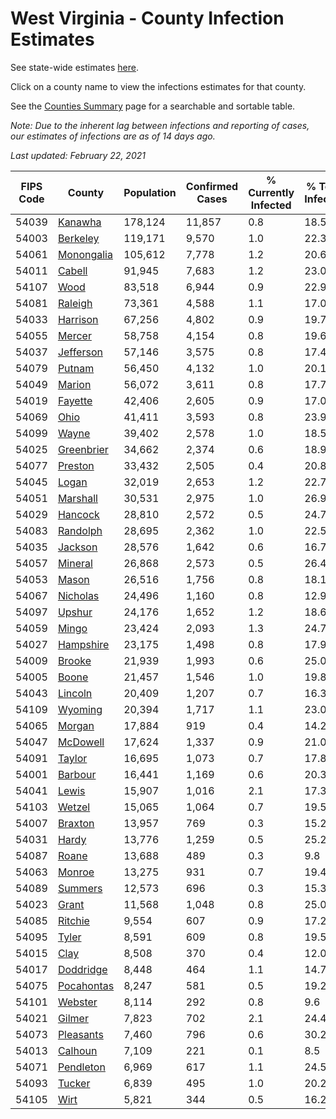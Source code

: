 # West Virginia - County Infection Estimates

See state-wide estimates [here](/infections/us-wv).

Click on a county name to view the infections estimates for that county.

See the [Counties Summary](/infections/summary-counties) page for a searchable and sortable table.

*Note: Due to the inherent lag between infections and reporting of cases, our estimates of infections are as of 14 days ago.*

*Last updated: February 22, 2021*

|   FIPS Code |                   County |   Population |   Confirmed Cases |   % Currently Infected |   % Total Infected |
|-------------|--------------------------|--------------|-------------------|------------------------|--------------------|
|       54039 |       [Kanawha](kanawha) |      178,124 |            11,857 |                    0.8 |               18.5 |
|       54003 |     [Berkeley](berkeley) |      119,171 |             9,570 |                    1.0 |               22.3 |
|       54061 | [Monongalia](monongalia) |      105,612 |             7,778 |                    1.2 |               20.6 |
|       54011 |         [Cabell](cabell) |       91,945 |             7,683 |                    1.2 |               23.0 |
|       54107 |             [Wood](wood) |       83,518 |             6,944 |                    0.9 |               22.9 |
|       54081 |       [Raleigh](raleigh) |       73,361 |             4,588 |                    1.1 |               17.0 |
|       54033 |     [Harrison](harrison) |       67,256 |             4,802 |                    0.9 |               19.7 |
|       54055 |         [Mercer](mercer) |       58,758 |             4,154 |                    0.8 |               19.6 |
|       54037 |   [Jefferson](jefferson) |       57,146 |             3,575 |                    0.8 |               17.4 |
|       54079 |         [Putnam](putnam) |       56,450 |             4,132 |                    1.0 |               20.1 |
|       54049 |         [Marion](marion) |       56,072 |             3,611 |                    0.8 |               17.7 |
|       54019 |       [Fayette](fayette) |       42,406 |             2,605 |                    0.9 |               17.0 |
|       54069 |             [Ohio](ohio) |       41,411 |             3,593 |                    0.8 |               23.9 |
|       54099 |           [Wayne](wayne) |       39,402 |             2,578 |                    1.0 |               18.5 |
|       54025 | [Greenbrier](greenbrier) |       34,662 |             2,374 |                    0.6 |               18.9 |
|       54077 |       [Preston](preston) |       33,432 |             2,505 |                    0.4 |               20.8 |
|       54045 |           [Logan](logan) |       32,019 |             2,653 |                    1.2 |               22.7 |
|       54051 |     [Marshall](marshall) |       30,531 |             2,975 |                    1.0 |               26.9 |
|       54029 |       [Hancock](hancock) |       28,810 |             2,572 |                    0.5 |               24.7 |
|       54083 |     [Randolph](randolph) |       28,695 |             2,362 |                    1.0 |               22.5 |
|       54035 |       [Jackson](jackson) |       28,576 |             1,642 |                    0.6 |               16.7 |
|       54057 |       [Mineral](mineral) |       26,868 |             2,573 |                    0.5 |               26.4 |
|       54053 |           [Mason](mason) |       26,516 |             1,756 |                    0.8 |               18.1 |
|       54067 |     [Nicholas](nicholas) |       24,496 |             1,160 |                    0.8 |               12.9 |
|       54097 |         [Upshur](upshur) |       24,176 |             1,652 |                    1.2 |               18.6 |
|       54059 |           [Mingo](mingo) |       23,424 |             2,093 |                    1.3 |               24.7 |
|       54027 |   [Hampshire](hampshire) |       23,175 |             1,498 |                    0.8 |               17.9 |
|       54009 |         [Brooke](brooke) |       21,939 |             1,993 |                    0.6 |               25.0 |
|       54005 |           [Boone](boone) |       21,457 |             1,546 |                    1.0 |               19.8 |
|       54043 |       [Lincoln](lincoln) |       20,409 |             1,207 |                    0.7 |               16.3 |
|       54109 |       [Wyoming](wyoming) |       20,394 |             1,717 |                    1.1 |               23.0 |
|       54065 |         [Morgan](morgan) |       17,884 |               919 |                    0.4 |               14.2 |
|       54047 |     [McDowell](mcdowell) |       17,624 |             1,337 |                    0.9 |               21.0 |
|       54091 |         [Taylor](taylor) |       16,695 |             1,073 |                    0.7 |               17.8 |
|       54001 |       [Barbour](barbour) |       16,441 |             1,169 |                    0.6 |               20.3 |
|       54041 |           [Lewis](lewis) |       15,907 |             1,016 |                    2.1 |               17.3 |
|       54103 |         [Wetzel](wetzel) |       15,065 |             1,064 |                    0.7 |               19.5 |
|       54007 |       [Braxton](braxton) |       13,957 |               769 |                    0.3 |               15.2 |
|       54031 |           [Hardy](hardy) |       13,776 |             1,259 |                    0.5 |               25.2 |
|       54087 |           [Roane](roane) |       13,688 |               489 |                    0.3 |                9.8 |
|       54063 |         [Monroe](monroe) |       13,275 |               931 |                    0.7 |               19.4 |
|       54089 |       [Summers](summers) |       12,573 |               696 |                    0.3 |               15.3 |
|       54023 |           [Grant](grant) |       11,568 |             1,048 |                    0.8 |               25.0 |
|       54085 |       [Ritchie](ritchie) |        9,554 |               607 |                    0.9 |               17.2 |
|       54095 |           [Tyler](tyler) |        8,591 |               609 |                    0.8 |               19.5 |
|       54015 |             [Clay](clay) |        8,508 |               370 |                    0.4 |               12.0 |
|       54017 |   [Doddridge](doddridge) |        8,448 |               464 |                    1.1 |               14.7 |
|       54075 | [Pocahontas](pocahontas) |        8,247 |               581 |                    0.5 |               19.2 |
|       54101 |       [Webster](webster) |        8,114 |               292 |                    0.8 |                9.6 |
|       54021 |         [Gilmer](gilmer) |        7,823 |               702 |                    2.1 |               24.4 |
|       54073 |   [Pleasants](pleasants) |        7,460 |               796 |                    0.6 |               30.2 |
|       54013 |       [Calhoun](calhoun) |        7,109 |               221 |                    0.1 |                8.5 |
|       54071 |   [Pendleton](pendleton) |        6,969 |               617 |                    1.1 |               24.5 |
|       54093 |         [Tucker](tucker) |        6,839 |               495 |                    1.0 |               20.2 |
|       54105 |             [Wirt](wirt) |        5,821 |               344 |                    0.5 |               16.2 |
